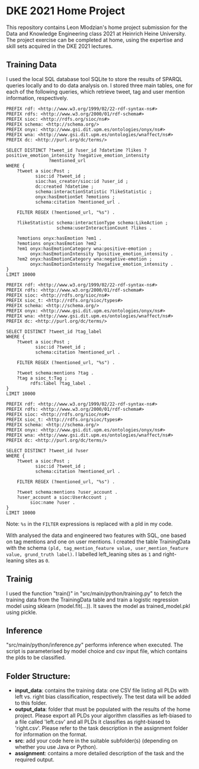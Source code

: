 # DKE 2021 Home Project


This repository contains Leon Mlodzian's home project submission for the Data and Knowledge Engineering class 2021 at Heinrich Heine University.  
The project exercise can be completed at home, using the expertise and skill sets acquired in the DKE 2021 lectures.



## Training Data

I used the local SQL database tool SQLite to store the results of SPARQL queries locally and to do data analysis on.
I stored three main tables, one for each of the following queries, which retrieve tweet, tag and user mention information,
respectively.



```
PREFIX rdf: <http://www.w3.org/1999/02/22-rdf-syntax-ns#>
PREFIX rdfs: <http://www.w3.org/2000/01/rdf-schema#>
PREFIX sioc: <http://rdfs.org/sioc/ns#>
PREFIX schema: <http://schema.org/>
PREFIX onyx: <http://www.gsi.dit.upm.es/ontologies/onyx/ns#>
PREFIX wna: <http://www.gsi.dit.upm.es/ontologies/wnaffect/ns#>
PREFIX dc: <http://purl.org/dc/terms/>

SELECT DISTINCT ?tweet_id ?user_id ?datetime ?likes ?positive_emotion_intensity ?negative_emotion_intensity 
                ?mentioned_url
WHERE {
    ?tweet a sioc:Post ;
           sioc:id ?tweet_id ;
           sioc:has_creator/sioc:id ?user_id ;
           dc:created ?datetime ;
           schema:interactionStatistic ?likeStatistic ;
           onyx:hasEmotionSet ?emotions ;
           schema:citation ?mentioned_url .

    FILTER REGEX (?mentioned_url, "%s") .

    ?likeStatistic schema:interactionType schema:LikeAction ;
                   schema:userInteractionCount ?likes .

    ?emotions onyx:hasEmotion ?em1 .
    ?emotions onyx:hasEmotion ?em2 .
    ?em1 onyx:hasEmotionCategory wna:positive-emotion ;
         onyx:hasEmotionIntensity ?positive_emotion_intensity .
    ?em2 onyx:hasEmotionCategory wna:negative-emotion ;
         onyx:hasEmotionIntensity ?negative_emotion_intensity .
}
LIMIT 10000
```

```
PREFIX rdf: <http://www.w3.org/1999/02/22-rdf-syntax-ns#>
PREFIX rdfs: <http://www.w3.org/2000/01/rdf-schema#>
PREFIX sioc: <http://rdfs.org/sioc/ns#>
PREFIX sioc_t: <http://rdfs.org/sioc/types#>
PREFIX schema: <http://schema.org/>
PREFIX onyx: <http://www.gsi.dit.upm.es/ontologies/onyx/ns#>
PREFIX wna: <http://www.gsi.dit.upm.es/ontologies/wnaffect/ns#>
PREFIX dc: <http://purl.org/dc/terms/>

SELECT DISTINCT ?tweet_id ?tag_label
WHERE {
    ?tweet a sioc:Post ;
           sioc:id ?tweet_id ;
           schema:citation ?mentioned_url .

    FILTER REGEX (?mentioned_url, "%s") .
    
    ?tweet schema:mentions ?tag .
    ?tag a sioc_t:Tag ;
         rdfs:label ?tag_label .
}
LIMIT 10000
```

```
PREFIX rdf: <http://www.w3.org/1999/02/22-rdf-syntax-ns#>
PREFIX rdfs: <http://www.w3.org/2000/01/rdf-schema#>
PREFIX sioc: <http://rdfs.org/sioc/ns#>
PREFIX sioc_t: <http://rdfs.org/sioc/types#>
PREFIX schema: <http://schema.org/>
PREFIX onyx: <http://www.gsi.dit.upm.es/ontologies/onyx/ns#>
PREFIX wna: <http://www.gsi.dit.upm.es/ontologies/wnaffect/ns#>
PREFIX dc: <http://purl.org/dc/terms/>

SELECT DISTINCT ?tweet_id ?user
WHERE {
    ?tweet a sioc:Post ;
           sioc:id ?tweet_id ;
           schema:citation ?mentioned_url .

    FILTER REGEX (?mentioned_url, "%s") .

    ?tweet schema:mentions ?user_account .
    ?user_account a sioc:UserAccount ;
         sioc:name ?user .
}
LIMIT 10000
```
Note: ```%s``` in the `FILTER` expressions is replaced with a pld in my code.

With analysed the data and engineered two features with SQL, one based on tag mentions and one on user mentions.
I created the table TrainingData with the schema `(pld, tag_mention_feature value, user_mention_feature value, grund_truth label)`.
I labelled left_leaning sites as `1` and right-leaning sites as `0`.


## Trainig
I used the function "train()" in "src/main/python/training.py" to fetch the training data from the TrainingData table
and train a logistic regression model using sklearn (model.fit(...)). It saves the model as trained_model.pkl using pickle.


## Inference
"src/main/python/inference.py" performs inference when executed. The script is parameterised by model choice and csv
input file, which contains the plds to be classified.


## Folder Structure:
* **input_data**:  contains the training data: one CSV file listing all PLDs with left vs. right bias classification, respectively. The test data will be added to this folder. 
* **output_data**: folder that must be populated with the results of the home project. Please export all PLDs your algorithm classifies as left-biased to a file called 'left.csv' and all PLDs it classifies as right-biased to 'right.csv'. Please refer to the task description in the assignment folder for information on the format.  
* **src**: add your code here in the suitable subfolder(s) (depending on whether you use Java or Python).
* **assignment**: contains a more detailed description of the task and the required output. 


